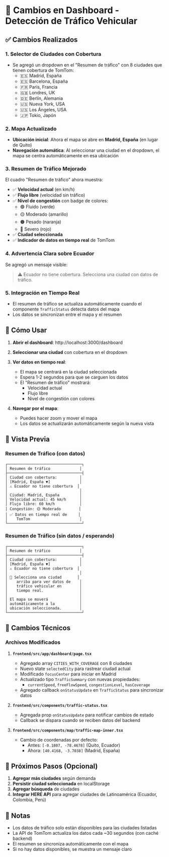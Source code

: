 # 🚦 Cambios en Dashboard - Detección de Tráfico Vehicular

## ✅ Cambios Realizados

### 1. **Selector de Ciudades con Cobertura**
- Se agregó un dropdown en el "Resumen de tráfico" con 8 ciudades que tienen cobertura de TomTom:
  - 🇪🇸 Madrid, España
  - 🇪🇸 Barcelona, España
  - 🇫🇷 París, Francia
  - 🇬🇧 Londres, UK
  - 🇩🇪 Berlín, Alemania
  - 🇺🇸 Nueva York, USA
  - 🇺🇸 Los Ángeles, USA
  - 🇯🇵 Tokio, Japón

### 2. **Mapa Actualizado**
- **Ubicación inicial**: Ahora el mapa se abre en **Madrid, España** (en lugar de Quito)
- **Navegación automática**: Al seleccionar una ciudad en el dropdown, el mapa se centra automáticamente en esa ubicación

### 3. **Resumen de Tráfico Mejorado**
El cuadro "Resumen de tráfico" ahora muestra:
- ✅ **Velocidad actual** (en km/h)
- ✅ **Flujo libre** (velocidad sin tráfico)
- ✅ **Nivel de congestión** con badge de colores:
  - 🟢 Fluido (verde)
  - 🟡 Moderado (amarillo)
  - 🟠 Pesado (naranja)
  - 🔴 Severo (rojo)
- ✅ **Ciudad seleccionada**
- ✅ **Indicador de datos en tiempo real** de TomTom

### 4. **Advertencia Clara sobre Ecuador**
Se agregó un mensaje visible:
> ⚠️ Ecuador no tiene cobertura. Selecciona una ciudad con datos de tráfico.

### 5. **Integración en Tiempo Real**
- El resumen de tráfico se actualiza automáticamente cuando el componente `TrafficStatus` detecta datos del mapa
- Los datos se sincronizan entre el mapa y el resumen

## 🎯 Cómo Usar

1. **Abrir el dashboard**: http://localhost:3000/dashboard

2. **Seleccionar una ciudad** con cobertura en el dropdown

3. **Ver datos en tiempo real**:
   - El mapa se centrará en la ciudad seleccionada
   - Espera 1-2 segundos para que se carguen los datos
   - El "Resumen de tráfico" mostrará:
     - Velocidad actual
     - Flujo libre
     - Nivel de congestión con colores

4. **Navegar por el mapa**:
   - Puedes hacer zoom y mover el mapa
   - Los datos se actualizarán automáticamente según la nueva vista

## 📸 Vista Previa

### Resumen de Tráfico (con datos)
```
┌─────────────────────────────────┐
│ Resumen de tráfico             │
├─────────────────────────────────┤
│ Ciudad con cobertura:          │
│ [Madrid, España ▼]             │
│ ⚠️ Ecuador no tiene cobertura  │
│                                │
│ Ciudad: Madrid, España         │
│ Velocidad actual: 45 km/h      │
│ Flujo libre: 60 km/h           │
│ Congestión: 🟡 Moderado        │
│ ✅ Datos en tiempo real de     │
│    TomTom                      │
└─────────────────────────────────┘
```

### Resumen de Tráfico (sin datos / esperando)
```
┌─────────────────────────────────┐
│ Resumen de tráfico             │
├─────────────────────────────────┤
│ Ciudad con cobertura:          │
│ [Madrid, España ▼]             │
│ ⚠️ Ecuador no tiene cobertura  │
│                                │
│ 📍 Selecciona una ciudad       │
│    arriba para ver datos de    │
│    tráfico vehicular en        │
│    tiempo real.                │
│                                │
│ El mapa se moverá              │
│ automáticamente a la           │
│ ubicación seleccionada.        │
└─────────────────────────────────┘
```

## 🔧 Cambios Técnicos

### Archivos Modificados

1. **`frontend/src/app/dashboard/page.tsx`**
   - Agregado array `CITIES_WITH_COVERAGE` con 8 ciudades
   - Nuevo state `selectedCity` para rastrear ciudad actual
   - Modificado `focusCenter` para iniciar en Madrid
   - Actualizado tipo `TrafficSummary` con nuevas propiedades:
     - `currentSpeed`, `freeFlowSpeed`, `congestionLevel`, `hasCoverage`
   - Agregado callback `onStatusUpdate` en `TrafficStatus` para sincronizar datos

2. **`frontend/src/components/traffic-status.tsx`**
   - Agregada prop `onStatusUpdate` para notificar cambios de estado
   - Callback se dispara cuando se reciben datos del backend

3. **`frontend/src/components/map/traffic-map-inner.tsx`**
   - Cambio de coordenadas por defecto:
     - Antes: `[-0.1807, -78.4678]` (Quito, Ecuador)
     - Ahora: `[40.4168, -3.7038]` (Madrid, España)

## 🚀 Próximos Pasos (Opcional)

1. **Agregar más ciudades** según demanda
2. **Persistir ciudad seleccionada** en localStorage
3. **Agregar búsqueda** de ciudades
4. **Integrar HERE API** para agregar ciudades de Latinoamérica (Ecuador, Colombia, Perú)

## 📝 Notas

- Los datos de tráfico solo están disponibles para las ciudades listadas
- La API de TomTom actualiza los datos cada ~30 segundos (con caché backend)
- El resumen se sincroniza automáticamente con el mapa
- Si no hay datos disponibles, se muestra un mensaje claro
